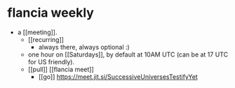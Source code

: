# flancia weekly

- a [[meeting]].
  - [[recurring]]
    - always there, always optional :)
  - one hour on [[Saturdays]], by default at 10AM UTC (can be at 17 UTC for US friendly).
  - [[pull]] [[flancia meet]]
    - [[go]] https://meet.jit.si/SuccessiveUniversesTestifyYet

